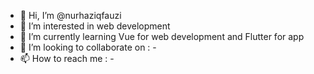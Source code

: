 - 👋 Hi, I’m @nurhaziqfauzi
- 👀 I’m interested in web development
- 🌱 I’m currently learning Vue for web development and Flutter for app
- 💞️ I’m looking to collaborate on : -
- 📫 How to reach me : -

<!---
nurhaziqfauzi/nurhaziqfauzi is a ✨ special ✨ repository because its `README.md` (this file) appears on your GitHub profile.
You can click the Preview link to take a look at your changes.
--->
